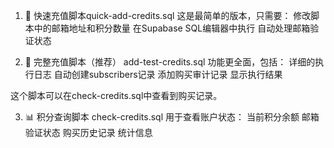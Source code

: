 1. 📝 快速充值脚本quick-add-credits.sql
这是最简单的版本，只需要：
修改脚本中的邮箱地址和积分数量
在Supabase SQL编辑器中执行
自动处理邮箱验证状态


2. 🔧 完整充值脚本（推荐） add-test-credits.sql
功能更全面，包括：
详细的执行日志
自动创建subscribers记录
添加购买审计记录
显示执行结果

这个脚本可以在check-credits.sql中查看到购买记录。

 
3. 📊 积分查询脚本 check-credits.sql
用于查看账户状态：
当前积分余额
邮箱验证状态
购买历史记录
统计信息